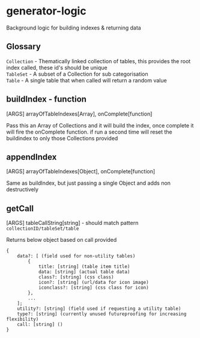 # generator-logic
Background logic for building indexes &amp; returning data


## Glossary

`Collection` - Thematically linked collection of tables, this provides the root index called, these id's should be unique   
`TableSet` - A subset of a Collection for sub categorisation    
`Table` - A single table that when called will return a random value


## buildIndex - function

[ARGS] arrayOfTableIndexes[Array], onComplete[function]

Pass this an Array of Collections and it will build the index, once complete it will fire the onComplete function.
if run a second time will reset the buildindex to only those Collections provided

## appendIndex

[ARGS] arrayOfTableIndexes[Object], onComplete[function]

Same as buildIndex, but just passing a single Object and adds non destructively

## getCall

[ARGS] tableCallString[string] - should match pattern `collectionID/tableSet/table`

Returns below object based on call provided

```
{
	data?: [ (field used for non-utility tables)
        {
            title: [string] (table item title)
            data: [string] (actual table data)
            class?: [string] (css class)
            icon?: [string] (url/data for icon image)
            iconclass?: [string] (css class for icon)
        },
        ...
    ];
	utility?: [string] (field used if requesting a utility table)
	type?: [string] (currently unused futureproofing for increasing flexibility)
	call: [string] ()
}
```
